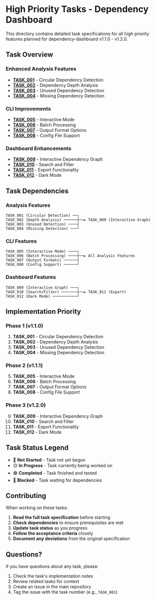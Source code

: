 # High Priority Tasks - Dependency Dashboard

This directory contains detailed task specifications for all high priority features planned for dependency-dashboard v1.1.0 - v1.2.0.

## Task Overview

### Enhanced Analysis Features
- **[TASK_001](TASK_001.md)** - Circular Dependency Detection
- **[TASK_002](TASK_002.md)** - Dependency Depth Analysis  
- **[TASK_003](TASK_003.md)** - Unused Dependency Detection
- **[TASK_004](TASK_004.md)** - Missing Dependency Detection

### CLI Improvements
- **[TASK_005](TASK_005.md)** - Interactive Mode
- **[TASK_006](TASK_006.md)** - Batch Processing
- **[TASK_007](TASK_007.md)** - Output Format Options
- **[TASK_008](TASK_008.md)** - Config File Support

### Dashboard Enhancements
- **[TASK_009](TASK_009.md)** - Interactive Dependency Graph
- **[TASK_010](TASK_010.md)** - Search and Filter
- **[TASK_011](TASK_011.md)** - Export Functionality
- **[TASK_012](TASK_012.md)** - Dark Mode

## Task Dependencies

### Analysis Features
```
TASK_001 (Circular Detection) ──┐
TASK_002 (Depth Analysis) ──────┼──► TASK_009 (Interactive Graph)
TASK_003 (Unused Detection) ────┤
TASK_004 (Missing Detection) ───┘
```

### CLI Features
```
TASK_005 (Interactive Mode) ────┐
TASK_006 (Batch Processing) ────┼──► All Analysis Features
TASK_007 (Output Formats) ──────┤
TASK_008 (Config Support) ──────┘
```

### Dashboard Features
```
TASK_009 (Interactive Graph) ───┐
TASK_010 (Search/Filter) ───────┼──► TASK_011 (Export)
TASK_012 (Dark Mode) ───────────┘
```

## Implementation Priority

### Phase 1 (v1.1.0)
1. **TASK_001** - Circular Dependency Detection
2. **TASK_002** - Dependency Depth Analysis
3. **TASK_003** - Unused Dependency Detection
4. **TASK_004** - Missing Dependency Detection

### Phase 2 (v1.1.1)
5. **TASK_005** - Interactive Mode
6. **TASK_006** - Batch Processing
7. **TASK_007** - Output Format Options
8. **TASK_008** - Config File Support

### Phase 3 (v1.2.0)
9. **TASK_009** - Interactive Dependency Graph
10. **TASK_010** - Search and Filter
11. **TASK_011** - Export Functionality
12. **TASK_012** - Dark Mode

## Task Status Legend

- 🔴 **Not Started** - Task not yet begun
- 🟡 **In Progress** - Task currently being worked on
- 🟢 **Completed** - Task finished and tested
- 🔵 **Blocked** - Task waiting for dependencies

## Contributing

When working on these tasks:

1. **Read the full task specification** before starting
2. **Check dependencies** to ensure prerequisites are met
3. **Update task status** as you progress
4. **Follow the acceptance criteria** closely
5. **Document any deviations** from the original specification

## Questions?

If you have questions about any task, please:
1. Check the task's implementation notes
2. Review related tasks for context
3. Create an issue in the main repository
4. Tag the issue with the task number (e.g., `TASK_001`) 